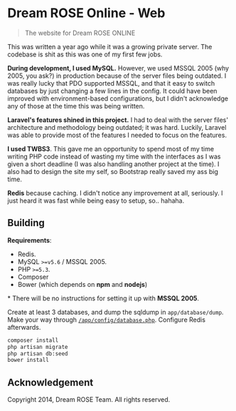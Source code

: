 # Dream ROSE Online - Web
> The website for Dream ROSE ONLINE

This was written a year ago while it was a growing private server. The codebase is shit as this was one of my first few jobs.

**During development, I used MySQL.** However, we used MSSQL 2005 (why 2005, you ask?) in production because of the server files being outdated. I was really lucky that PDO supported MSSQL, and that it easy to switch databases by just changing a few lines in the config. It could have been improved with environment-based configurations, but I didn't acknowledge any of those at the time this was being written.

**Laravel's features shined in this project.** I had to deal with the server files' architecture and methodology being outdated; it was hard. Luckily, Laravel was able to provide most of the features I needed to focus on the features.

**I used TWBS3**. This gave me an opportunity to spend most of my time writing PHP code instead of wasting my time with the interfaces as I was given a short deadline (I was also handling another project at the time). I also had to design the site my self, so Bootstrap really saved my ass big time.

**Redis** because caching. I didn't notice any improvement at all, seriously. I just heard it was fast while being easy to setup, so.. hahaha.

## Building

**Requirements**:

- Redis.
- MySQL `>=v5.6` / MSSQL 2005.
- PHP `>=5.3`.
- Composer
- Bower (which depends on **npm** and **nodejs**)

\* There will be no instructions for setting it up with **MSSQL 2005**.

Create at least 3 databases, and dump the sqldump in `app/database/dump`. Make your way through [`/app/config/database.php`](https://github.com/srph/dream-rose/blob/master/app/config/database.php). Configure Redis afterwards.

```bash
composer install
php artisan migrate
php artisan db:seed
bower install
```


## Acknowledgement

Copyright 2014, Dream ROSE Team. All rights reserved.
